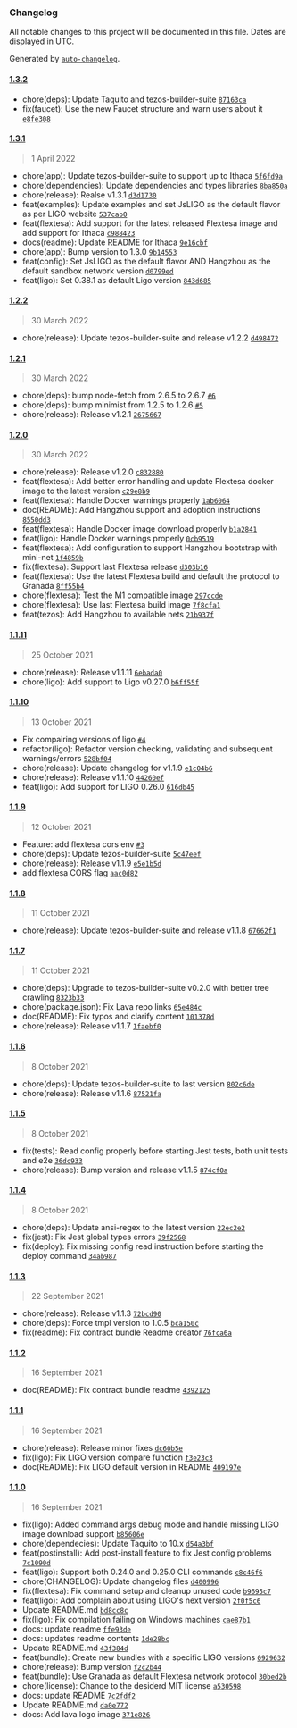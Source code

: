 ### Changelog

All notable changes to this project will be documented in this file. Dates are displayed in UTC.

Generated by [`auto-changelog`](https://github.com/CookPete/auto-changelog).

#### [1.3.2](https://github.com/uconomy/lava/compare/1.3.1...1.3.2)

- chore(deps): Update Taquito and tezos-builder-suite [`87163ca`](https://github.com/uconomy/lava/commit/87163caade49b3140918892465c908b273a8984e)
- fix(faucet): Use the new Faucet structure and warn users about it [`e8fe308`](https://github.com/uconomy/lava/commit/e8fe3083dab30f208779bde8b43aea49974e034f)

#### [1.3.1](https://github.com/uconomy/lava/compare/1.2.2...1.3.1)

> 1 April 2022

- chore(app): Update tezos-builder-suite to support up to Ithaca [`5f6fd9a`](https://github.com/uconomy/lava/commit/5f6fd9ad1479c70a1e04bbfb87f964f47a7df788)
- chore(dependencies): Update dependencies and types libraries [`8ba850a`](https://github.com/uconomy/lava/commit/8ba850a3b9acabe79cd599728b91873b2042476a)
- chore(release): Realse v1.3.1 [`d3d1730`](https://github.com/uconomy/lava/commit/d3d1730809ba5ddc6d1961e5b493ba5a5202aa80)
- feat(examples): Update examples and set JsLIGO as the default flavor as per LIGO website [`537cab0`](https://github.com/uconomy/lava/commit/537cab0e4a0aad4ab16df92197b40397fc09d7a3)
- feat(flextesa): Add support for the latest released Flextesa image and add support for Ithaca [`c988423`](https://github.com/uconomy/lava/commit/c988423285d48d65560fdec658617967bb7705e3)
- docs(readme): Update README for Ithaca [`9e16cbf`](https://github.com/uconomy/lava/commit/9e16cbf24810c55a8ee01791197677141b61db8c)
- chore(app): Bump version to 1.3.0 [`9b14553`](https://github.com/uconomy/lava/commit/9b145536b289256dd60a98977f8eeba34b842f14)
- feat(config): Set JsLIGO as the default flavor AND Hangzhou as the default sandbox network version [`d0799ed`](https://github.com/uconomy/lava/commit/d0799edb54d46411d62f927a05eaed9a16ffa0e1)
- feat(ligo): Set 0.38.1 as default Ligo version [`843d685`](https://github.com/uconomy/lava/commit/843d685f75948adb3d9d147ce6475f7e8843046b)

#### [1.2.2](https://github.com/uconomy/lava/compare/1.2.1...1.2.2)

> 30 March 2022

- chore(release): Update tezos-builder-suite and release v1.2.2 [`d498472`](https://github.com/uconomy/lava/commit/d4984722964e30cdb603ff1abcff36e6b50b261d)

#### [1.2.1](https://github.com/uconomy/lava/compare/1.2.0...1.2.1)

> 30 March 2022

- chore(deps): bump node-fetch from 2.6.5 to 2.6.7 [`#6`](https://github.com/uconomy/lava/pull/6)
- chore(deps): bump minimist from 1.2.5 to 1.2.6 [`#5`](https://github.com/uconomy/lava/pull/5)
- chore(release): Release v1.2.1 [`2675667`](https://github.com/uconomy/lava/commit/2675667e0ce282baea6d9e611c5eee1486ffa3d9)

#### [1.2.0](https://github.com/uconomy/lava/compare/1.1.11...1.2.0)

> 30 March 2022

- chore(release): Release v1.2.0 [`c832880`](https://github.com/uconomy/lava/commit/c832880bde3f5de5341de1030fbb13b03b2028ab)
- feat(flextesa): Add better error handling and update Flextesa docker image to the latest version [`c29e8b9`](https://github.com/uconomy/lava/commit/c29e8b9a2f3c63e6776ff73dd5c77378423ea906)
- feat(flextesa): Handle Docker warnings properly [`1ab6064`](https://github.com/uconomy/lava/commit/1ab606432ac58ed2aa1e2bca897384466e48572c)
- doc(README): Add Hangzhou support and adoption instructions [`8550dd3`](https://github.com/uconomy/lava/commit/8550dd317be6db41c38d8368080a4aabb6a88954)
- feat(flextesa): Handle Docker image download properly [`b1a2841`](https://github.com/uconomy/lava/commit/b1a2841b4e6c08f1d31425454a2a6365051defda)
- feat(ligo): Handle Docker warnings properly [`0cb9519`](https://github.com/uconomy/lava/commit/0cb951972d8d5f3102efb30bb011536c47482683)
- feat(flextesa): Add configuration to support Hangzhou bootstrap with mini-net [`1f4859b`](https://github.com/uconomy/lava/commit/1f4859b0569a6fae0555802a91c504948879beca)
- fix(flextesa): Support last Flextesa release [`d303b16`](https://github.com/uconomy/lava/commit/d303b16a30bd74a85045c096ed8c36865989bbdc)
- feat(flextesa): Use the latest Flextesa build and default the protocol to Granada [`8ff55b4`](https://github.com/uconomy/lava/commit/8ff55b49a56fc74829c332b8f429037498ff1b6e)
- chore(flextesa): Test the M1 compatible image [`297ccde`](https://github.com/uconomy/lava/commit/297ccdef59a89b19af6f48613ffb7f8683de6dd3)
- chore(flextesa): Use last Flextesa build image [`7f8cfa1`](https://github.com/uconomy/lava/commit/7f8cfa1e08add0934a1f355fcba7e1411636459b)
- feat(tezos): Add Hangzhou to available nets [`21b937f`](https://github.com/uconomy/lava/commit/21b937f0ea1cd328a16fe0b2d6dd0b465c782a9f)

#### [1.1.11](https://github.com/uconomy/lava/compare/1.1.10...1.1.11)

> 25 October 2021

- chore(release): Release v1.1.11 [`6ebada0`](https://github.com/uconomy/lava/commit/6ebada0ec59f82373f5770c1b675a7a59b8b5494)
- chore(ligo): Add support to Ligo v0.27.0 [`b6ff55f`](https://github.com/uconomy/lava/commit/b6ff55fd246da59a83d4f135efd50ecd63c22a1d)

#### [1.1.10](https://github.com/uconomy/lava/compare/1.1.9...1.1.10)

> 13 October 2021

- Fix compairing versions of ligo [`#4`](https://github.com/uconomy/lava/pull/4)
- refactor(ligo): Refactor version checking, validating and subsequent warnings/errors [`528bf04`](https://github.com/uconomy/lava/commit/528bf043aae7faac43b282d33bccca1c6b099770)
- chore(release): Update changelog for v1.1.9 [`e1c04b6`](https://github.com/uconomy/lava/commit/e1c04b6ae44cad5365e566a22661a8d30ee4b44e)
- chore(release): Release v1.1.10 [`44260ef`](https://github.com/uconomy/lava/commit/44260efe3c5442628f53798ff918145cf4c0c821)
- feat(ligo): Add support for LIGO 0.26.0 [`616db45`](https://github.com/uconomy/lava/commit/616db45d51840404e461600f2a252d08b2f01597)

#### [1.1.9](https://github.com/uconomy/lava/compare/1.1.8...1.1.9)

> 12 October 2021

- Feature: add flextesa cors env [`#3`](https://github.com/uconomy/lava/pull/3)
- chore(deps): Update tezos-builder-suite [`5c47eef`](https://github.com/uconomy/lava/commit/5c47eef09989ca3b6b2ec653702736023eb75cb0)
- chore(release): Release v1.1.9 [`e5e1b5d`](https://github.com/uconomy/lava/commit/e5e1b5d31f625ae18be9a4d1b42ceda9fe1bbd50)
- add flextesa CORS flag [`aac0d82`](https://github.com/uconomy/lava/commit/aac0d822b38cccd71c7fd2c7b2351c357aa4fad8)

#### [1.1.8](https://github.com/uconomy/lava/compare/1.1.7...1.1.8)

> 11 October 2021

- chore(release): Update tezos-builder-suite and release v1.1.8 [`67662f1`](https://github.com/uconomy/lava/commit/67662f1d90b3af45647e1a5034537df70b6dd8d6)

#### [1.1.7](https://github.com/uconomy/lava/compare/1.1.6...1.1.7)

> 11 October 2021

- chore(deps): Upgrade to tezos-builder-suite v0.2.0 with better tree crawling [`8323b33`](https://github.com/uconomy/lava/commit/8323b330ac8fcb94a48da8dd4330f84a34932a99)
- chore(package.json): Fix Lava repo links [`65e484c`](https://github.com/uconomy/lava/commit/65e484c49f7c85ca3a91271e825cd7322cd96342)
- doc(README): Fix typos and clarify content [`101378d`](https://github.com/uconomy/lava/commit/101378de46aa469aca5086f3b0843aa07661b2da)
- chore(release): Release v1.1.7 [`1faebf0`](https://github.com/uconomy/lava/commit/1faebf03fc90725ec27213cd3d99664359f9569f)

#### [1.1.6](https://github.com/uconomy/lava/compare/1.1.5...1.1.6)

> 8 October 2021

- chore(deps): Update tezos-builder-suite to last version [`802c6de`](https://github.com/uconomy/lava/commit/802c6de1903aa45f4f512a6101dfe5393c04784b)
- chore(release): Release v1.1.6 [`87521fa`](https://github.com/uconomy/lava/commit/87521fae71d5aa1249370d6544c4414ff3e94339)

#### [1.1.5](https://github.com/uconomy/lava/compare/1.1.4...1.1.5)

> 8 October 2021

- fix(tests): Read config properly before starting Jest tests, both unit tests and e2e [`36dc933`](https://github.com/uconomy/lava/commit/36dc933bfc19945b5b08adbb16a12039ad97e152)
- chore(release): Bump version and release v1.1.5 [`874cf0a`](https://github.com/uconomy/lava/commit/874cf0aac8c6eaa09f214b73c6d54be6db203f0d)

#### [1.1.4](https://github.com/uconomy/lava/compare/1.1.3...1.1.4)

> 8 October 2021

- chore(deps): Update ansi-regex to the latest version [`22ec2e2`](https://github.com/uconomy/lava/commit/22ec2e27a29bbeb410ea9a12b970d666edffff49)
- fix(jest): Fix Jest global types errors [`39f2568`](https://github.com/uconomy/lava/commit/39f25689b2f70dfde97dc8dbf2642c2db8a821ba)
- fix(deploy): Fix  missing config read instruction before starting the deploy command [`34ab987`](https://github.com/uconomy/lava/commit/34ab98784107725789db1fb3edd2fe26c2fcafea)

#### [1.1.3](https://github.com/uconomy/lava/compare/1.1.2...1.1.3)

> 22 September 2021

- chore(release): Release v1.1.3 [`72bcd90`](https://github.com/uconomy/lava/commit/72bcd90dfa16f0ee21c5bc8b76a9c7447a122822)
- chore(deps): Force tmpl version to 1.0.5 [`bca150c`](https://github.com/uconomy/lava/commit/bca150c5f8824619e7601ca93c05cc2a7bcddab8)
- fix(readme): Fix contract bundle Readme creator [`76fca6a`](https://github.com/uconomy/lava/commit/76fca6a0458a2bf0745ba55d59893fde6ea97302)

#### [1.1.2](https://github.com/uconomy/lava/compare/1.1.1...1.1.2)

> 16 September 2021

- doc(README): Fix contract bundle readme [`4392125`](https://github.com/uconomy/lava/commit/4392125e0b591a39ff633d69f1c346435dcd96e9)

#### [1.1.1](https://github.com/uconomy/lava/compare/1.1.0...1.1.1)

> 16 September 2021

- chore(release): Release minor fixes [`dc60b5e`](https://github.com/uconomy/lava/commit/dc60b5efa1a75d9a97b24a525b23bc69e787cd5f)
- fix(ligo): Fix LIGO version compare function [`f3e23c3`](https://github.com/uconomy/lava/commit/f3e23c3c0fe4a8b7c40a1877f8183f69a9ab0000)
- doc(README): Fix LIGO default version in README [`409197e`](https://github.com/uconomy/lava/commit/409197e74ef40f2421f545b8c92923dadb64dd7b)

#### [1.1.0](https://github.com/uconomy/lava/compare/1.0.0...1.1.0)

> 16 September 2021

- fix(ligo): Added command args debug mode and handle missing LIGO image download support [`b85606e`](https://github.com/uconomy/lava/commit/b85606e4a535ed140cb33cfa380aa76a4800b822)
- chore(dependecies): Update Taquito to 10.x [`d54a3bf`](https://github.com/uconomy/lava/commit/d54a3bf730ffecfc9e224b94f0b24ae584440680)
- feat(postinstall): Add post-install feature to fix Jest config problems [`7c1090d`](https://github.com/uconomy/lava/commit/7c1090d0bd6d0763e8dbc3e3e82dd01490713c54)
- feat(ligo): Support both 0.24.0 and 0.25.0 CLI commands [`c8c46f6`](https://github.com/uconomy/lava/commit/c8c46f6915459ed501d034930e8c4b42bead70c2)
- chore(CHANGELOG): Update changelog files [`d400996`](https://github.com/uconomy/lava/commit/d400996c129545ff2958ac3d8292317d75c07499)
- fix(flextesa): Fix command setup and cleanup unused code [`b9695c7`](https://github.com/uconomy/lava/commit/b9695c7cefb1d21539c4f906a63d60e266928586)
- feat(ligo): Add complain about using LIGO's next version [`2f0f5c6`](https://github.com/uconomy/lava/commit/2f0f5c6db21d96a4026ba990fd2b2db4f7eb92ac)
- Update README.md [`bd8cc8c`](https://github.com/uconomy/lava/commit/bd8cc8c6cf838b1b39ba7dcea1842a7be0eb29c5)
- fix(ligo): Fix compilation failing on Windows machines [`cae87b1`](https://github.com/uconomy/lava/commit/cae87b17160ccc7a334389128ba169f3754e93a6)
- docs: update readme [`ffe93de`](https://github.com/uconomy/lava/commit/ffe93de7dc6af786abebcdaded80cc4df1c5fa65)
- docs: updates readme contents [`1de28bc`](https://github.com/uconomy/lava/commit/1de28bcdbabcdb416bc1f1d7a21ab30a9f2578ee)
- Update README.md [`43f384d`](https://github.com/uconomy/lava/commit/43f384deb0c66092557d3fe98376f9c53c7d3c64)
- feat(bundle): Create new bundles with a specific LIGO versions [`0929632`](https://github.com/uconomy/lava/commit/0929632c0e596919894a2953a94324809641c17e)
- chore(release): Bump version [`f2c2b44`](https://github.com/uconomy/lava/commit/f2c2b44669989b2159367163c29ba4de27132c9e)
- feat(bundle): Use Granada as default Flextesa network protocol [`30bed2b`](https://github.com/uconomy/lava/commit/30bed2b001f77aaaa89f6ffc5a19cacaa87ffff6)
- chore(license): Change to the desiderd MIT license [`a530598`](https://github.com/uconomy/lava/commit/a53059807cb59cea6c3f8d84d61c21411d8ffb03)
- docs: update README [`7c2fdf2`](https://github.com/uconomy/lava/commit/7c2fdf29f6ed8c07c31984e00fde6f6945e918d4)
- Update README.md [`da0e772`](https://github.com/uconomy/lava/commit/da0e7728b7604a084c80e145e28927ece3f6f94b)
- docs: Add lava logo image [`371e826`](https://github.com/uconomy/lava/commit/371e826dd5eba86d75b20b5e3db1c609a05fca79)
